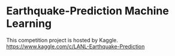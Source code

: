 # Earthquake-Prediction Machine Learning
This competition project is hosted by Kaggle. https://www.kaggle.com/c/LANL-Earthquake-Prediction
